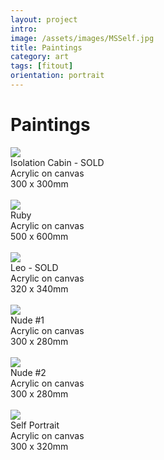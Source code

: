 ```yaml
---
layout: project
intro:  
image: /assets/images/MSSelf.jpg
title: Paintings
category: art
tags: [fitout]
orientation: portrait
---
```


# Paintings

![](/assets/images/IsoCabin.jpg)
<br>
Isolation Cabin - SOLD <br>
Acrylic on canvas <br>
300 x 300mm <br>
<br>
![](/assets/images/Ruby.jpg)
<br>
Ruby<br>
Acrylic on canvas<br>
500 x 600mm<br>
<br>
![](/assets/images/Leo.jpg)
<br>
Leo - SOLD<br>
Acrylic on canvas<br>
320 x 340mm<br>
<br>
![](/assets/images/Nude1.jpg)
<br>
Nude #1<br>
Acrylic on canvas<br>
300 x 280mm<br>
<br>
![](/assets/images/Nude2.jpg)
<br>
Nude #2<br>
Acrylic on canvas<br>
300 x 280mm<br>
<br>
![](/assets/images/MSSelf.jpg)
<br>
Self Portrait<br>
Acrylic on canvas<br>
300 x 320mm<br>
